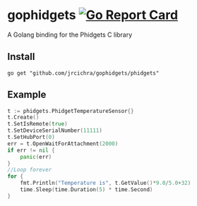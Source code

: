# gophidgets [![Go Report Card](https://goreportcard.com/badge/github.com/jrcichra/gophidgets)](https://goreportcard.com/report/github.com/jrcichra/gophidgets)
A Golang binding for the Phidgets C library

## Install
`go get "github.com/jrcichra/gophidgets/phidgets"`

## Example
```go
t := phidgets.PhidgetTemperatureSensor{}
t.Create()
t.SetIsRemote(true)
t.SetDeviceSerialNumber(11111)
t.SetHubPort(0)
err = t.OpenWaitForAttachment(2000)
if err != nil {
    panic(err)
}
//Loop forever
for {
    fmt.Println("Temperature is", t.GetValue()*9.0/5.0+32)
    time.Sleep(time.Duration(5) * time.Second)
}
```
